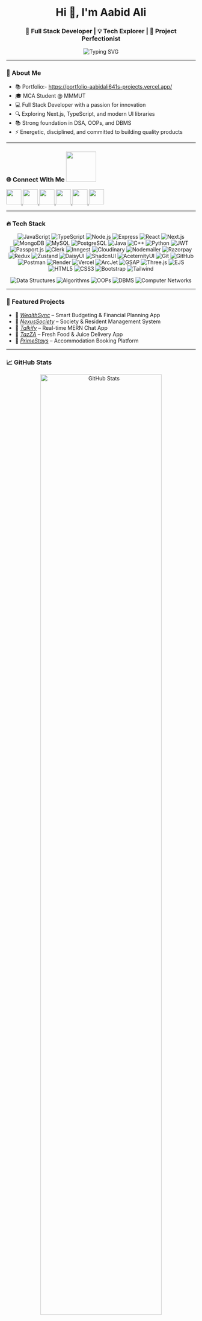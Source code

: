 <h1 align="center">Hi 👋, I'm Aabid Ali</h1>
<h3 align="center">🚀 Full Stack Developer | 💡 Tech Explorer | 🎯 Project Perfectionist</h3>

<p align="center">
  <img src="https://readme-typing-svg.herokuapp.com?font=Fira+Code&size=24&duration=3000&pause=1000&color=7D5FFF&vCenter=true&center=true&width=600&lines=Full+Stack+Developer+%F0%9F%94%A5;MERN+Stack+Proficient+%F0%9F%92%BB;Passionate+Problem+Solver+%F0%9F%A4%96;Always+Learning+%F0%9F%9A%80" alt="Typing SVG" />
</p>

---

### 🧠 About Me
- 📚 Portfolio:- https://portfolio-aabidali641s-projects.vercel.app/
- 🎓 MCA Student @ MMMUT  
- 💻 Full Stack Developer with a passion for innovation  
- 🔍 Exploring Next.js, TypeScript, and modern UI libraries  
- 📚 Strong foundation in DSA, OOPs, and DBMS  
- ⚡ Energetic, disciplined, and committed to building quality products  

---
### 🌐 Connect With Me <img src='https://user-images.githubusercontent.com/69167064/159184623-31d54ed6-95b7-4522-9da7-2ce0d07457df.gif' width="80px">

<div align="left">

<a href="https://linkedin.com/in/aabidali641" target="_blank">
  <img src="https://readme-components.vercel.app/api?component=logo&logo=linkedin&text=LinkedIn&animation=pulse&fill=0A66C2&textfill=ffffff" height="40">
</a>

<a href="https://github.com/aabidali641" target="_blank">
  <img src="https://readme-components.vercel.app/api?component=logo&logo=github&text=GitHub&animation=spin&fill=181717&textfill=ffffff" height="40">
</a>

<a href="https://portfolio-aabidali641s-projects.vercel.app/" target="_blank">
  <img src="https://readme-components.vercel.app/api?component=logo&logo=PORTFOLIO&=Portfolio&animation=float&fill=000000&textfill=FFFFFF" height="40">
</a>


<a href="https://x.com/641Aabid" target="_blank">
  <img src="https://readme-components.vercel.app/api?component=logo&logo=twitter&text=Twitter&animation=shake&fill=1DA1F2&textfill=ffffff" height="40">
</a>

<a href="https://leetcode.com/u/aabidAli/" target="_blank">
  <img src="https://readme-components.vercel.app/api?component=logo&logo=leetcode&text=LeetCode&animation=bounce&fill=FFA116&textfill=000000" height="40">
</a>

<a href="mailto:mdaabidali28@gmail.com">
  <img src="https://readme-components.vercel.app/api?component=logo&logo=gmail&text=Email&animation=wave&fill=D14836&textfill=ffffff" height="40">
</a>

</div>

---

### 🔥 Tech Stack
<p align="center">
  <!-- Core Technologies -->
  <img src="https://img.shields.io/badge/-JavaScript-FFD600?style=for-the-badge&logo=javascript&logoColor=black" alt="JavaScript" />
  <img src="https://img.shields.io/badge/-TypeScript-3178C6?style=for-the-badge&logo=typescript&logoColor=white" alt="TypeScript" />
  <img src="https://img.shields.io/badge/-Node.js-68A063?style=for-the-badge&logo=node.js&logoColor=white" alt="Node.js" />
    <img src="https://img.shields.io/badge/-Express-FFA500?style=for-the-badge&logo=express&logoColor=black" alt="Express" />
  <img src="https://img.shields.io/badge/-React-00D8FF?style=for-the-badge&logo=react&logoColor=white" alt="React" />
  <img src="https://img.shields.io/badge/-Next.js-000000?style=for-the-badge&logo=next.js&logoColor=white" alt="Next.js" />
  <img src="https://img.shields.io/badge/-MongoDB-47A248?style=for-the-badge&logo=mongodb&logoColor=white" alt="MongoDB" />
  <img src="https://img.shields.io/badge/-MySQL-FF9900?style=for-the-badge&logo=mysql&logoColor=white" alt="MySQL" />
  <img src="https://img.shields.io/badge/PostgreSQL-336791?style=for-the-badge&logo=postgresql&logoColor=white" alt="PostgreSQL" />
    <img src="https://img.shields.io/badge/-Java-007396?style=for-the-badge&logo=java&logoColor=white" alt="Java" />
  <img src="https://img.shields.io/badge/-C++-00599C?style=for-the-badge&logo=c%2B%2B&logoColor=white" alt="C++" />
  <img src="https://img.shields.io/badge/-Python-3776AB?style=for-the-badge&logo=python&logoColor=white" alt="Python" />
 
  <!-- Auth & APIs -->
  <img src="https://img.shields.io/badge/-JWT-FF6F00?style=for-the-badge&logo=json-web-tokens&logoColor=white" alt="JWT" />
  <img src="https://img.shields.io/badge/-Passport.js-34E27A?style=for-the-badge&logo=passport&logoColor=black" alt="Passport.js" />
  <img src="https://img.shields.io/badge/-Clerk-00BFFF?style=for-the-badge&logo=clerk&logoColor=white" alt="Clerk" />
  <img src="https://img.shields.io/badge/-Inngest-FF6F00?style=for-the-badge&logo=nestjs&logoColor=white" alt="Inngest" />
  
  <!-- Payment & Media -->
  <img src="https://img.shields.io/badge/-Cloudinary-2C39FF?style=for-the-badge&logo=cloudinary&logoColor=white" alt="Cloudinary" />
  <img src="https://img.shields.io/badge/-Nodemailer-20C997?style=for-the-badge&logo=nodemailer&logoColor=white" alt="Nodemailer" />
  <img src="https://img.shields.io/badge/-Razorpay-00B9F1?style=for-the-badge&logo=razorpay&logoColor=white" alt="Razorpay" />
  
  <!-- State Management -->
  <img src="https://img.shields.io/badge/-Redux-764ABC?style=for-the-badge&logo=redux&logoColor=white" alt="Redux" />
  <img src="https://img.shields.io/badge/-Zustand-FF9E00?style=for-the-badge&logo=teddy-bear&logoColor=white" alt="Zustand" />
  
  <!-- UI Libraries -->
  <img src="https://img.shields.io/badge/-DaisyUI-AA00FF?style=for-the-badge&logo=daisyui&logoColor=white" alt="DaisyUI" />
  <img src="https://img.shields.io/badge/-ShadcnUI-00C4CC?style=for-the-badge&logo=shadcnui&logoColor=white" alt="ShadcnUI" />
  <img src="https://img.shields.io/badge/-AceternityUI-8A2BE2?style=for-the-badge&logo=lightning&logoColor=white" alt="AceternityUI" />
  
  <!-- Tools & Platforms -->
  <img src="https://img.shields.io/badge/-Git-F05032?style=for-the-badge&logo=git&logoColor=white" alt="Git" />
  <img src="https://img.shields.io/badge/-GitHub-181717?style=for-the-badge&logo=github&logoColor=white" alt="GitHub" />
  <img src="https://img.shields.io/badge/-Postman-FF6C37?style=for-the-badge&logo=postman&logoColor=white" alt="Postman" />
  <img src="https://img.shields.io/badge/-Render-46E3B7?style=for-the-badge&logo=render&logoColor=white" alt="Render" />
  <img src="https://img.shields.io/badge/-Vercel-000000?style=for-the-badge&logo=vercel&logoColor=white" alt="Vercel" />
  <img src="https://img.shields.io/badge/-ArcJet-00A9D1?style=for-the-badge&logo=jet&logoColor=white" alt="ArcJet" />
  
  <!-- Animation & 3D -->
  <img src="https://img.shields.io/badge/-GSAP-88CE02?style=for-the-badge&logo=gsap&logoColor=white" alt="GSAP" />
  <img src="https://img.shields.io/badge/-Three.js-000000?style=for-the-badge&logo=three.js&logoColor=white" alt="Three.js" />
  
  <!-- Programming Languages -->
   <img src="https://img.shields.io/badge/-EJS-FF6600?style=for-the-badge&logo=ejs&logoColor=white" alt="EJS" />
  <img src="https://img.shields.io/badge/-HTML5-FF6D00?style=for-the-badge&logo=html5&logoColor=white" alt="HTML5" />
  <img src="https://img.shields.io/badge/-CSS3-2965F1?style=for-the-badge&logo=css3&logoColor=white" alt="CSS3" />
  <img src="https://img.shields.io/badge/-Bootstrap-7952B3?style=for-the-badge&logo=bootstrap&logoColor=white" alt="Bootstrap" />
  <img src="https://img.shields.io/badge/-TailwindCSS-38BDF8?style=for-the-badge&logo=tailwind-css&logoColor=black" alt="Tailwind" />
  
</p>

<p align="center">
  <!-- CS Fundamentals -->
  <img src="https://img.shields.io/badge/-Data%20Structures-4A90E2?style=for-the-badge&logo=buffer&logoColor=white" alt="Data Structures" />
  <img src="https://img.shields.io/badge/-Algorithms-FF6B6B?style=for-the-badge&logo=codeforces&logoColor=white" alt="Algorithms" />
  <img src="https://img.shields.io/badge/-OOPs-FFA500?style=for-the-badge&logo=circleci&logoColor=white" alt="OOPs" />
  <img src="https://img.shields.io/badge/-DBMS-FF8C00?style=for-the-badge&logo=databricks&logoColor=white" alt="DBMS" />
  <img src="https://img.shields.io/badge/-Computer%20Networks-00BFFF?style=for-the-badge&logo=cloudflare&logoColor=white" alt="Computer Networks" />
</p>

---

### 🌟 Featured Projects
- 💸 *[WealthSync](https://github.com/aabidali641/WealthSync-)* – Smart Budgeting & Financial Planning App  
- 🏢 *[NexusSociety](https://github.com/sachinchauhan010/NexusSocietyFrontend)* – Society & Resident Management System  
- 💬 *[Talkify](https://github.com/aabidali641/Talkify)* – Real-time MERN Chat App  
- 🍹 *[TazZA](https://github.com/aabidali641/TazZA)* – Fresh Food & Juice Delivery App  
- 🏡 *[PrimeStays](https://github.com/aabidali641/PrimeStays)* – Accommodation Booking Platform  

---

### 📈 GitHub Stats

<p align="center">
<a href="https://github.com/aabidali641">
    <img src="https://github-readme-stats-sigma-five.vercel.app/api?username=aabidali641&show_icons=true&count_private=true&theme=radical&hide_border=false&include_all_commits=true&custom_title=Aabid%27s+GitHub+Stats&card_width=800&border_radius=15&bg_color=1F1E2D&title_color=FF6B6B&icon_color=58A6FF&text_color=FFFFFF&ring_color=DD2727&animation=twinkling" alt="GitHub Stats" width="80%"/>
  </a>
  <p align="center">
 

  <!-- Animated Stats Grid -->
  <div align="center">
    <a href="https://github.com/aabidali641?tab=repositories">
      <img src="https://img.shields.io/badge/🌟_Stars-0-FFD700?style=for-the-badge&logo=github&logoColor=black&labelColor=121212&animation=pulse" alt="Stars" height="40"/>
    </a>
    <a href="https://github.com/aabidali641">
      <img src="https://img.shields.io/badge/💾_Commits-686-00FFFF?style=for-the-badge&logo=git&logoColor=black&labelColor=121212&animation=pulse" alt="Commits" height="40"/>
    </a>
    <a href="https://github.com/pulls?q=author%3Aaabidali641">
      <img src="https://img.shields.io/badge/🔀_PRs-58-00FF00?style=for-the-badge&logo=github&logoColor=white&labelColor=121212&animation=pulse" alt="PRs" height="40"/>
    </a>
    <a href="https://github.com/aabidali641/issues">
      <img src="https://img.shields.io/badge/🐛_Issues-3-FF4500?style=for-the-badge&logo=github&logoColor=white&labelColor=121212&animation=pulse" alt="Issues" height="40"/>
    </a>
    <a href="https://github.com/aabidali641">
      <img src="https://img.shields.io/badge/🤝_Contributed-1-FFFF00?style=for-the-badge&logo=git&logoColor=black&labelColor=121212&animation=pulse" alt="Contributed" height="40"/>
    </a>
  </div>

---

### 📊 Contribution Graph

  <div align="center">
    <img src="https://github-readme-activity-graph.vercel.app/graph?username=aabidali641&theme=redical&bg_color=141321&area=true&hide_border=true&custom_title=Contribution%20Heatmap&area_color=DD2727&point=FFD700&animation=worm" />
  </div>


---

### 📊 Detailed Insights of AABID's GitHub

<p align="center">
  <img src="https://img.shields.io/badge/Commits-686-blue?style=for-the-badge&logo=github" />
  <img src="https://img.shields.io/badge/PRs-58-brightgreen?style=for-the-badge&logo=git" />
  <img src="https://img.shields.io/badge/Issues-3-orange?style=for-the-badge&logo=github" />
  <img src="https://img.shields.io/badge/Contributed_to-1_repo-yellow?style=for-the-badge&logo=git" />
  <img src="https://img.shields.io/badge/Grade-A%2B-success?style=for-the-badge&logo=google" />
</p>

<p align="center">
  <a href="https://github.com/aabidali641">
    <!-- Animated 3D Profile Header -->
    <img src="https://github-profile-summary-cards.vercel.app/api/cards/profile-details?username=aabidali641&theme=radical&border_radius=12&animation=wave" />
  </a>
  
  <!-- Top Row - Animated Stats Cards -->
  <div align="center">
    <a href="https://github.com/aabidali641">
      <img height="150" src="https://github-readme-stats.vercel.app/api?username=aabidali641&show_icons=true&theme=radical&include_all_commits=true&count_private=true&border_radius=12&animation=spin&custom_title=Aabid's%20GitHub%20Stats" />
    </a>
    <a href="https://github.com/aabidali641">
      <img height="150" src="https://github-readme-streak-stats.herokuapp.com/?user=aabidali641&theme=radical&border_radius=12&animation=pulse&fire=DD472C&ring=DD7230" />
    </a>
  </div>

  <!-- Middle Row - Language Stats with Percentage -->
  <div align="center">
    <a href="https://github.com/aabidali641">
      <img height="150" src="https://github-readme-stats.vercel.app/api/top-langs/?username=aabidali641&theme=radical&layout=compact&border_radius=12&langs_count=6&hide_border=true&custom_title=Top%20Languages%20By%20Repo%20Size&animation=twinkling" />
    </a>
    <a href="https://github.com/aabidali641">
      <img height="150" src="https://github-readme-stats.vercel.app/api/top-langs/?username=aabidali641&theme=radical&layout=compact&border_radius=12&langs_count=6&hide_border=true&custom_title=Top%20Languages%20By%20Commits&hide=html,css&animation=twinkling" />
    </a>
  </div>

  <!-- Bottom Row - Animated Contribution Graph -->

  <!-- Animated Badges -->
  <div align="center">
    <img src="https://komarev.com/ghpvc/?username=aabidali641&label=Profile+Views&color=DD2727&style=for-the-badge&animation=glow" /> 
    <img src="https://img.shields.io/github/followers/aabidali641?label=Followers&style=for-the-badge&color=DD2727&logo=github&animation=glow" />
    <img src="https://img.shields.io/github/stars/aabidali641?label=Stars&style=for-the-badge&color=DD2727&logo=github&animation=glow" />
  </div>
</p>


<!-- Typing Animation -->
<p align="center">
  <img src="https://readme-typing-svg.herokuapp.com?font=Fira+Code&size=26&duration=3500&color=DD2727&center=true&width=500&lines=Full+Stack+Developer;Open+Source+Contributor;LeetCode+Problem+Solver;Always+Learning+New+Tech" alt="Typing Animation" />
</p>

-----
### 🏆 GitHub Trophies


<p align="center">
  <img src="https://github-profile-trophy.vercel.app/?username=aabidali641&theme=tokyonight&margin-w=10&row=2&column=3" alt="Trophies" />
</p>



---



### ✨ Fun Facts

- 🎯 My aim to be a top Software Engineer in a product-based company  
- 😄 I believe in _Code. Eat. Sleep. Repeat._
- ❤️ I love helping juniors & building meaningful projects.

---

**> ✨ “Success doesn't come from what you do occasionally, it comes from what you do consistently.”**
